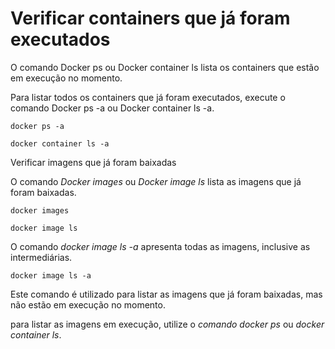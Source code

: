 # Verificar containers que já foram executados

O comando Docker ps ou Docker container ls lista os containers que estão em execução no momento.

Para listar todos os containers que já foram executados, execute o comando Docker ps -a ou Docker container ls -a.

```Terminal Docker 
docker ps -a

docker container ls -a
```

Verificar imagens que já foram baixadas

O comando *Docker images* ou *Docker image ls* lista as imagens que já foram baixadas.

```Terminal Docker 
docker images 

docker image ls     
``` 

O comando *docker image ls -a*  apresenta todas as imagens, inclusive as intermediárias.

```Terminal Docker 
docker image ls -a
```

Este comando é utilizado para listar as imagens que já foram baixadas, mas não estão em execução no momento.

para listar as imagens em execução, utilize o *comando docker ps* ou *docker container ls*.